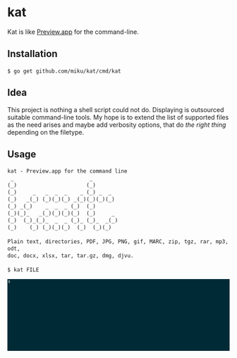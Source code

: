 kat
===

Kat is like [Preview.app](https://en.wikipedia.org/wiki/Preview_(macOS)) for the command-line.

Installation
------------

```
$ go get github.com/miku/kat/cmd/kat
```

Idea
----

This project is nothing a shell script could not do. Displaying is outsourced suitable command-line tools.
My hope is to extend the list of supported files as the need arises and maybe add verbosity options, that do *the right thing*
depending on the filetype.

Usage
-----

```
kat - Preview.app for the command line
 _                        _            
(_)                      (_)           
(_)     _   _  _  _    _ (_) _  _      
(_)   _(_) (_)(_)(_) _(_)(_)(_)(_)     
(_) _(_)    _  _  _ (_)  (_)           
(_)(_)_   _(_)(_)(_)(_)  (_)     _     
(_)  (_)_(_)_  _  _ (_)_ (_)_  _(_)    
(_)    (_) (_)(_)(_)  (_)  (_)(_)    

Plain text, directories, PDF, JPG, PNG, gif, MARC, zip, tgz, rar, mp3, odt,
doc, docx, xlsx, tar, tar.gz, dmg, djvu.

$ kat FILE
```

[![](docs/63qroppw4y5irohpkcyqpck0t.gif)](https://asciinema.org/a/63qroppw4y5irohpkcyqpck0t)
